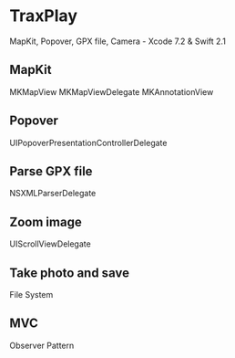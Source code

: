# TraxPlay
MapKit, Popover, GPX file, Camera - Xcode 7.2 & Swift 2.1

## MapKit
MKMapView
MKMapViewDelegate
MKAnnotationView

## Popover
UIPopoverPresentationControllerDelegate

## Parse GPX file
NSXMLParserDelegate

## Zoom image
UIScrollViewDelegate

## Take photo and save
File System

## MVC
Observer Pattern
